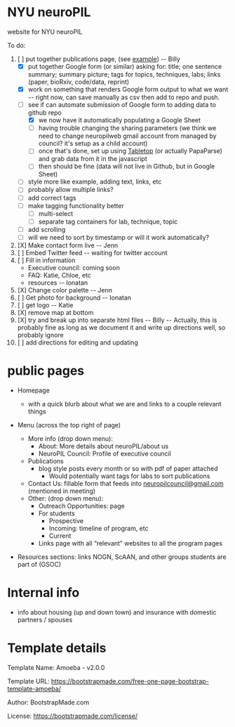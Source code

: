 
# NYU neuroPIL

website for NYU neuroPIL

To do:

1. [ ] put together publications page, (see
   [example](https://www.dudmanlab.org/html/publications.html)) --
   Billy
   - [X] put together Google form (or similar) asking for: title; one
     sentence summary; summary picture; tags for topics, techniques,
     labs; links (paper, bioRxiv, code/data, reprint)
   - [X] work on something that renders Google form output to what we
     want -- right now, can save manually as csv then add to repo and
     push.
   - [ ] see if can automate submission of Google form to adding data
     to github repo
     - [X] we now have it automatically populating a Google Sheet
     - [ ] having trouble changing the sharing parameters (we think we
           need to change neuropilweb gmail account from managed by
           council? it's setup as a child account)
     - [ ] once that's done, set up using
           [Tabletop](https://github.com/jsoma/tabletop) (or actually
           PapaParse) and grab data from it in the javascript
     - [ ] then should be fine (data will not live in Github, but in
           Google Sheet)
   - [ ] style more like example, adding text, links, etc
   - [ ] probably allow multiple links?
   - [ ] add correct tags
   - [ ] make tagging functionality better
     - [ ] multi-select
     - [ ] separate tag containers for lab, technique, topic
   - [ ] add scrolling
   - [ ] will we need to sort by timestamp or will it work
         automatically?
4. [X] Make contact form live -- Jenn
2. [ ] Embed Twitter feed -- waiting for twitter account
3. [ ] Fill in information
   - Executive council: coming soon
   - FAQ: Katie, Chloe, etc
   - resources -- Ionatan
4. [X] Change color palette -- Jenn
5. [ ] Get photo for background -- Ionatan
6. [ ] get logo -- Katie
8. [X] remove map at bottom
9. [X] try and break up into separate html files -- Billy -- Actually,
   this is probably fine as long as we document it and write up
   directions well, so probably ignore
7. [ ] add directions for editing and updating

# public pages

- Homepage
  - with a quick blurb about what we are and links to a couple
    relevant things
- Menu (across the top right of page)
  - More info (drop down menu):
    - About: More details about neuroPIL/about us
    - NeuroPIL Council: Profile of executive council
  - Publications
    - blog style posts every month or so with pdf of paper attached
      - Would potentially want tags for labs to sort publications
  - Contact Us: fillable form that feeds into
    neuropilcouncil@gmail.com (mentioned in meeting)
  - Other: (drop down menu):
    - Outreach Opportunities: page
    - For students
      - Prospective
      - Incoming: timeline of program, etc  
      - Current
    - Links page with all “relevant” websites to all the program pages

- Resources sections: links NOGN, ScAAN, and other groups students are
  part of (GSOC)
  
# Internal info

 - info about housing (up and down town) and insurance with domestic
   partners / spouses


# Template details

Template Name: Amoeba - v2.0.0

Template URL: https://bootstrapmade.com/free-one-page-bootstrap-template-amoeba/

Author: BootstrapMade.com

License: https://bootstrapmade.com/license/
